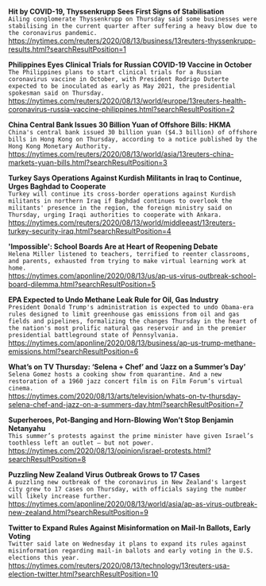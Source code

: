 **Hit by COVID-19, Thyssenkrupp Sees First Signs of Stabilisation**\
`Ailing conglomerate Thyssenkrupp on Thursday said some businesses were stabilising in the current quarter after suffering a heavy blow due to the coronavirus pandemic.`\
https://nytimes.com/reuters/2020/08/13/business/13reuters-thyssenkrupp-results.html?searchResultPosition=1

**Philippines Eyes Clinical Trials for Russian COVID-19 Vaccine in October**\
`The Philippines plans to start clinical trials for a Russian coronavirus vaccine in October, with President Rodrigo Duterte expected to be inoculated as early as May 2021, the presidential spokesman said on Thursday.`\
https://nytimes.com/reuters/2020/08/13/world/europe/13reuters-health-coronavirus-russia-vaccine-philippines.html?searchResultPosition=2

**China Central Bank Issues 30 Billion Yuan of Offshore Bills: HKMA**\
`China's central bank issued 30 billion yuan ($4.3 billion) of offshore bills in Hong Kong on Thursday, according to a notice published by the Hong Kong Monetary Authority.`\
https://nytimes.com/reuters/2020/08/13/world/asia/13reuters-china-markets-yuan-bills.html?searchResultPosition=3

**Turkey Says Operations Against Kurdish Militants in Iraq to Continue, Urges Baghdad to Cooperate**\
`Turkey will continue its cross-border operations against Kurdish militants in northern Iraq if Baghdad continues to overlook the militants' presence in the region, the foreign ministry said on Thursday, urging Iraqi authorities to cooperate with Ankara.`\
https://nytimes.com/reuters/2020/08/13/world/middleeast/13reuters-turkey-security-iraq.html?searchResultPosition=4

**'Impossible': School Boards Are at Heart of Reopening Debate**\
`Helena Miller listened to teachers, terrified to reenter classrooms, and parents, exhausted from trying to make virtual learning work at home.`\
https://nytimes.com/aponline/2020/08/13/us/ap-us-virus-outbreak-school-board-dilemma.html?searchResultPosition=5

**EPA Expected to Undo Methane Leak Rule for Oil, Gas Industry**\
`President Donald Trump's administration is expected to undo Obama-era rules designed to limit greenhouse gas emissions from oil and gas fields and pipelines, formalizing the changes Thursday in the heart of the nation's most prolific natural gas reservoir and in the premier presidential battleground state of Pennsylvania.`\
https://nytimes.com/aponline/2020/08/13/business/ap-us-trump-methane-emissions.html?searchResultPosition=6

**What’s on TV Thursday: ‘Selena + Chef’ and ‘Jazz on a Summer’s Day’**\
`Selena Gomez hosts a cooking show from quarantine. And a new restoration of a 1960 jazz concert film is on Film Forum’s virtual cinema.`\
https://nytimes.com/2020/08/13/arts/television/whats-on-tv-thursday-selena-chef-and-jazz-on-a-summers-day.html?searchResultPosition=7

**Superheroes, Pot-Banging and Horn-Blowing Won’t Stop Benjamin Netanyahu**\
`This summer’s protests against the prime minister have given Israel’s toothless left an outlet — but not power.`\
https://nytimes.com/2020/08/13/opinion/israel-protests.html?searchResultPosition=8

**Puzzling New Zealand Virus Outbreak Grows to 17 Cases**\
`A puzzling new outbreak of the coronavirus in New Zealand's largest city grew to 17 cases on Thursday, with officials saying the number will likely increase further. `\
https://nytimes.com/aponline/2020/08/13/world/asia/ap-as-virus-outbreak-new-zealand.html?searchResultPosition=9

**Twitter to Expand Rules Against Misinformation on Mail-In Ballots, Early Voting**\
`Twitter said late on Wednesday it plans to expand its rules against misinformation regarding mail-in ballots and early voting in the U.S. elections this year. `\
https://nytimes.com/reuters/2020/08/13/technology/13reuters-usa-election-twitter.html?searchResultPosition=10

